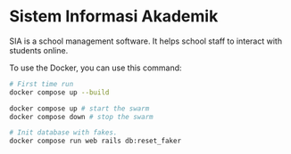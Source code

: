 # Sistem Informasi Akademik
SIA is a school management software. It helps school staff to interact with students online.

To use the Docker, you can use this command:
```bash
# First time run
docker compose up --build

docker compose up # start the swarm
docker compose down # stop the swarm

# Init database with fakes.
docker compose run web rails db:reset_faker
```
